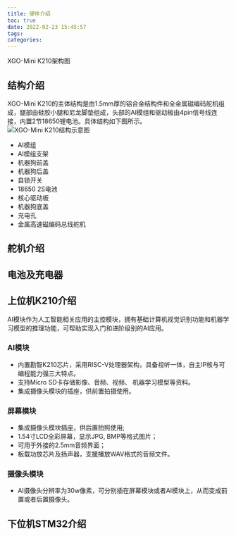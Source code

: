 ```yaml
---
title: 硬件介绍
toc: true
date: 2022-02-23 15:45:57
tags:
categories: 
---
```

XGO-Mini K210架构图


## 结构介绍
XGO-Mini K210的主体结构是由1.5mm厚的铝合金结构件和全金属磁编码舵机组成，腿部由硅胶小腿和尼龙脚垫组成，头部的AI模组和驱动板由4pin信号线连接，内置2节18650锂电池。具体结构如下图所示。
![XGO-Mini K210结构示意图](./jiegou.jpg)
- AI模组
- AI模组支架
- 机器狗前盖
- 机器狗后盖
- 自锁开关
- 18650 2S电池
- 核心驱动板
- 机器狗底盖
- 充电孔
- 金属高速磁编码总线舵机

## 舵机介绍

## 电池及充电器

## 上位机K210介绍
AI模块作为人工智能相关应用的主控模块，拥有基础计算机视觉识别功能和机器学习模型的推理功能，可帮助实现入门和进阶级别的AI应用。
### AI模块
- 内置勘智K210芯片，采用RISC-V处理器架构，具备视听一体，自主IP核与可编程能力强三大特点。
- 支持Micro SD卡存储影像、音频、视频、 机器学习模型等资料。
- 集成摄像头模块的插座，供前置拍摄使用。
### 屏幕模块
- 集成摄像头模块插座，供后置拍照使用;
- 1.54寸LCD全彩屏幕，显示JPG, BMP等格式图片；
- 可用于外接的2.5mm音频界面；
- 板载功放芯片及扬声器，支援播放WAV格式的音频文件。
### 摄像头模块
- AI摄像头分辨率为30w像素，可分别插在屏幕模块或者AI模块上，从而变成前置或者后置摄像头。
## 下位机STM32介绍

